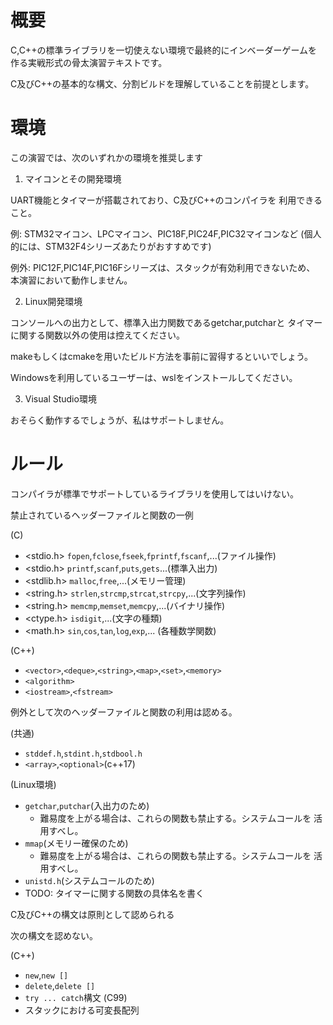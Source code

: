 # 概要

C,C++の標準ライブラリを一切使えない環境で最終的にインベーダーゲームを
作る実戦形式の骨太演習テキストです。

C及びC++の基本的な構文、分割ビルドを理解していることを前提とします。

# 環境

この演習では、次のいずれかの環境を推奨します

1. マイコンとその開発環境

  UART機能とタイマーが搭載されており、C及びC++のコンパイラを
  利用できること。

  例: STM32マイコン、LPCマイコン、PIC18F,PIC24F,PIC32マイコンなど
      (個人的には、STM32F4シリーズあたりがおすすめです)

  例外: PIC12F,PIC14F,PIC16Fシリーズは、スタックが有効利用できないため、
  本演習において動作しません。

2. Linux開発環境

  コンソールへの出力として、標準入出力関数であるgetchar,putcharと
  タイマーに関する関数以外の使用は控えてください。

  makeもしくはcmakeを用いたビルド方法を事前に習得するといいでしょう。

  Windowsを利用しているユーザーは、wslをインストールしてください。

3. Visual Studio環境
  
  おそらく動作するでしょうが、私はサポートしません。

# ルール

コンパイラが標準でサポートしているライブラリを使用してはいけない。

禁止されているヘッダーファイルと関数の一例

(C)
* <stdio.h> `fopen`,`fclose`,`fseek`,`fprintf`,`fscanf`,...(ファイル操作)
* <stdio.h> `printf`,`scanf`,`puts`,`gets`...(標準入出力)
* <stdlib.h> `malloc`,`free`,...(メモリー管理)
* <string.h> `strlen`,`strcmp`,`strcat`,`strcpy`,...(文字列操作)
* <string.h> `memcmp`,`memset`,`memcpy`,...(バイナリ操作)
* <ctype.h> `isdigit`,...(文字の種類)
* <math.h> `sin`,`cos`,`tan`,`log`,`exp`,... (各種数学関数)

(C++)
* `<vector>`,`<deque>`,`<string>`,`<map>`,`<set>`,`<memory>`
* `<algorithm>`
* `<iostream>`,`<fstream>`

例外として次のヘッダーファイルと関数の利用は認める。

(共通)
* `stddef.h`,`stdint.h`,`stdbool.h` 
* `<array>`,`<optional>`(c++17)

(Linux環境)
* `getchar`,`putchar`(入出力のため)
  + 難易度を上がる場合は、これらの関数も禁止する。システムコールを
    活用すべし。
* `mmap`(メモリー確保のため)
  + 難易度を上がる場合は、これらの関数も禁止する。システムコールを
    活用すべし。 
* `unistd.h`(システムコールのため)
* TODO: タイマーに関する関数の具体名を書く

C及びC++の構文は原則として認められる

次の構文を認めない。

(C++)
* `new`,`new []`
* `delete`,`delete []`
* `try ... catch`構文
(C99)
* スタックにおける可変長配列

